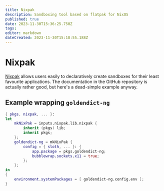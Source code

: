 ```yaml
---
title: Nixpak
description: Sandboxing tool based on flatpak for NixOS
published: true
date: 2023-11-30T15:36:25.750Z
tags: 
editor: markdown
dateCreated: 2023-11-30T15:18:55.188Z
---
```


# Nixpak
[Nixpak](https://github.com/nixpak/nixpak) allows users easily to declaratively create sandboxes for their least favourite applications. The documentation in the GitHub repository is actually rather good, but here's a dead-simple example anyway.
## Example wrapping `goldendict-ng`
```nix
{ pkgs, nixpak, ... }:
let
    mkNixPak = inputs.nixpak.lib.nixpak {
        inherit (pkgs) lib;
        inherit pkgs;
    };
    goldendict-ng = mkNixPak {
        config = { sloth, ... }: {
            app.package = pkgs.goldendict-ng;
            bubblewrap.sockets.x11 = true;
        };
    };
in
{
    environment.systemPackages = [ goldendict-ng.config.env ];
}
```

